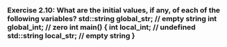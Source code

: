 ### Exercise 2.10: What are the initial values, if any, of each of the following variables?    std::string global_str;         // empty string    int global_int;                 // zero    int main()    {        int local_int;              // undefined        std::string local_str;      // empty string    }